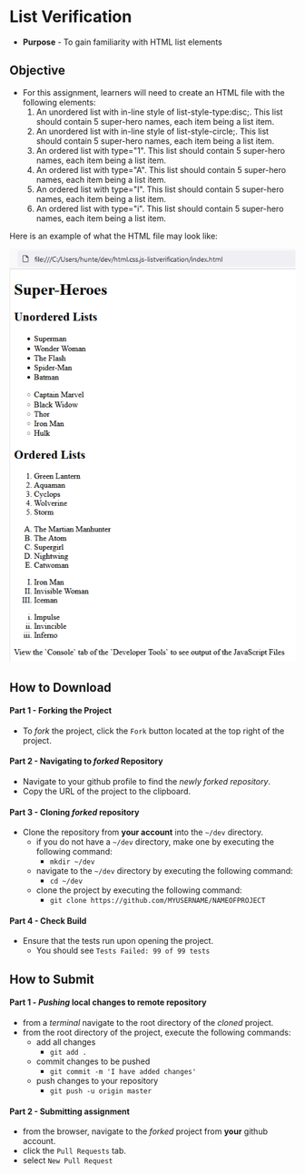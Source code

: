 # List Verification

* **Purpose** - To gain familiarity with HTML list elements




## Objective
* For this assignment, learners will need to create an HTML file with the following elements:
  1. An unordered list with in-line style of list-style-type:disc;. This list should contain 5 super-hero names, each item being a list item.
  2. An unordered list with in-line style of list-style-circle;. This list should contain 5 super-hero names, each item being a list item.
  3. An ordered list with type="1". This list should contain 5 super-hero names, each item being a list item.
  4. An ordered list with type="A". This list should contain 5 super-hero names, each item being a list item.
  5. An ordered list with type="I". This list should contain 5 super-hero names, each item being a list item.
  6. An ordered list with type="i". This list should contain 5 super-hero names, each item being a list item.

Here is an example of what the HTML file may look like:

[![](./img/solution.PNG)](./img/solution.PNG)




## How to Download

#### Part 1 - Forking the Project
* To _fork_ the project, click the `Fork` button located at the top right of the project.


#### Part 2 - Navigating to _forked_ Repository
* Navigate to your github profile to find the _newly forked repository_.
* Copy the URL of the project to the clipboard.

#### Part 3 - Cloning _forked_ repository
* Clone the repository from **your account** into the `~/dev` directory.
  * if you do not have a `~/dev` directory, make one by executing the following command:
    * `mkdir ~/dev`
  * navigate to the `~/dev` directory by executing the following command:
    * `cd ~/dev`
  * clone the project by executing the following command:
    * `git clone https://github.com/MYUSERNAME/NAMEOFPROJECT`

#### Part 4 - Check Build
* Ensure that the tests run upon opening the project.
    * You should see `Tests Failed: 99 of 99 tests`







## How to Submit

#### Part 1 -  _Pushing_ local changes to remote repository
* from a _terminal_ navigate to the root directory of the _cloned_ project.
* from the root directory of the project, execute the following commands:
    * add all changes
      * `git add .`
    * commit changes to be pushed
      * `git commit -m 'I have added changes'`
    * push changes to your repository
      * `git push -u origin master`

#### Part 2 - Submitting assignment
* from the browser, navigate to the _forked_ project from **your** github account.
* click the `Pull Requests` tab.
* select `New Pull Request`
